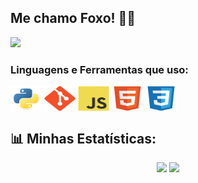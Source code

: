 ## Me chamo Foxo! 🐱‍💻  
<img src="https://media1.tenor.com/m/qTKKjADTg_IAAAAC/bordercollie-3q4x.gif" width="120px">

### Linguagens e Ferramentas que uso:
<div style="display: inline_block">
  <img align="center" alt="foxo-Python" height="40" width="50" src="https://raw.githubusercontent.com/devicons/devicon/master/icons/python/python-original.svg">
  <img align="center" alt="foxo-Git" height="40" width="50" src="https://raw.githubusercontent.com/devicons/devicon/master/icons/git/git-original.svg">
  <img align="center" alt="foxo-Js" height="40" width="50" src="https://raw.githubusercontent.com/devicons/devicon/master/icons/javascript/javascript-original.svg">
  <img align="center" alt="foxo-HTML" height="40" width="50" src="https://raw.githubusercontent.com/devicons/devicon/master/icons/html5/html5-original.svg">
  <img align="center" alt="foxo-CSS" height="40" width="50" src="https://raw.githubusercontent.com/devicons/devicon/master/icons/css3/css3-original.svg">
</div>

## 📊 Minhas Estatísticas:
<div align="center">
  <img height="180px" src="https://github-readme-stats.vercel.app/api?username=9-f0xo&show_icons=true&theme=dracula&include_all_commits=true&count_private=true"/>
  <img height="180px" src="https://github-readme-stats.vercel.app/api/top-langs/?username=9-f0xo&layout=compact&langs_count=6&theme=dracula"/>
</div>
